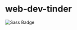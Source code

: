 # web-dev-tinder



![Sass Badge](https://img.shields.io/badge/Sass-C69?logo=sass&logoColor=fff&style=for-the-badge)
